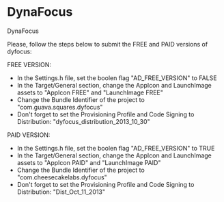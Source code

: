 DynaFocus
=========

DynaFocus

Please, follow the steps below to submit the FREE and PAID versions of dyfocus:

FREE VERSION:

- In the Settings.h file, set the boolen flag "AD_FREE_VERSION" to FALSE
- In the Target/General section, change the AppIcon and LaunchImage assets to "AppIcon FREE" and "LaunchImage FREE"
- Change the Bundle Identifier of the project to "com.guava.squares.dyfocus"
- Don't forget to set the Provisioning Profile and Code Signing to Distribution: "dyfocus_distribution_2013_10_30"


PAID VERSION:

- In the Settings.h file, set the boolen flag "AD_FREE_VERSION" to TRUE
- In the Target/General section, change the AppIcon and LaunchImage assets to "AppIcon PAID" and "LaunchImage PAID"
- Change the Bundle Identifier of the project to "com.cheesecakelabs.dyfocus"
- Don't forget to set the Provisioning Profile and Code Signing to Distribution: "Dist_Oct_11_2013"
